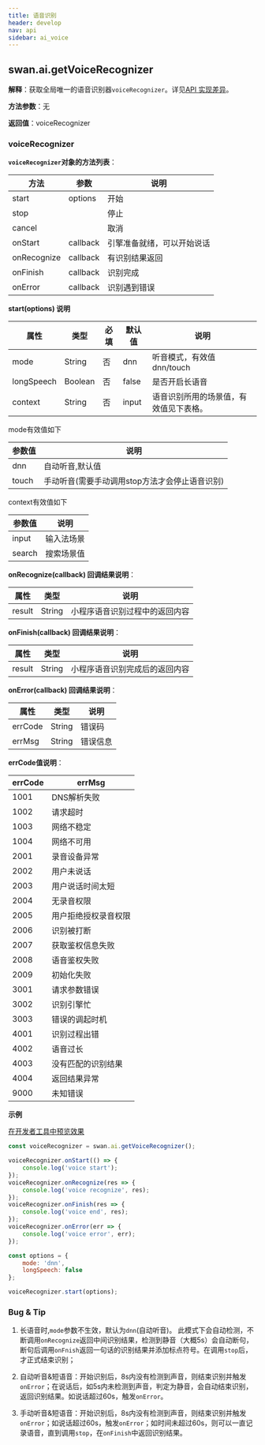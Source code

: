 ```yaml
---
title: 语音识别
header: develop
nav: api
sidebar: ai_voice
---
```


## swan.ai.getVoiceRecognizer


**解释**：获取全局唯一的语音识别器`voiceRecognizer`。详见[API 实现差异](https://smartapp.baidu.com/docs/develop/devtools/diff/)。

**方法参数**：无

**返回值**：voiceRecognizer

### voiceRecognizer

**`voiceRecognizer`对象的方法列表**：

|方法 | 参数  |说明|
|---- | ---- | ---- |
|start |  options|  开始|
|stop |  |停止|
|cancel | | 取消|
|onStart | callback| 引擎准备就绪，可以开始说话|
|onRecognize | callback|有识别结果返回|
|onFinish | callback| 识别完成 |
|onError | callback| 识别遇到错误 |

**start(options) 说明**

|属性 |类型  |必填 |默认值 |说明|
|---- | ---- | ---- |---- |---- |
|mode |String  |  否  | dnn|听音模式，有效值dnn/touch|
|longSpeech   |Boolean  |  否  | false | 是否开启长语音|
|context |String  |  否  | input|语音识别所用的场景值，有效值见下表格。 |

mode有效值如下

|参数值 |说明|
|---- | ---- |
|dnn| 自动听音,默认值 |
|touch| 手动听音(需要手动调用stop方法才会停止语音识别) |

context有效值如下

|参数值 |说明|
|---- | ---- |
|input| 输入法场景|
|search|搜索场景值|

**onRecognize(callback) 回调结果说明**：

|属性 | 类型 | 说明 |
|---- | ---- | ---- |
|result |String | 小程序语音识别过程中的返回内容 |

**onFinish(callback) 回调结果说明**：

|属性 | 类型 | 说明 |
|---- | ---- | ---- |
|result |String | 小程序语音识别完成后的返回内容 |

**onError(callback) 回调结果说明**：

|属性 | 类型 | 说明 |
|---- | ---- | ---- |
|errCode |String | 错误码 |
|errMsg |String | 错误信息 |

**errCode值说明**：

|errCode|errMsg|
|---- | ---- |
|1001|	DNS解析失败|
|1002|	请求超时|
|1003|	网络不稳定|	
|1004|	网络不可用|	
|2001|	录音设备异常|
|2002|	用户未说话|
|2003|	用户说话时间太短|
|2004|	无录音权限|
|2005|	用户拒绝授权录音权限|
|2006|	识别被打断|
|2007|	获取鉴权信息失败|
|2008|	语音鉴权失败|
|2009|	初始化失败|
|3001|	请求参数错误|
|3002|	识别引擎忙|
|3003|	错误的调起时机|
|4001|	识别过程出错|
|4002|	语音过长|
|4003|	没有匹配的识别结果|
|4004|	返回结果异常|
|9000|	未知错误|

**示例**


<a href="swanide://fragment/b0c9408a0e336e47e3c34f167d9703211558355039398" title="在开发者工具中预览效果" target="_self">在开发者工具中预览效果</a>

```js
const voiceRecognizer = swan.ai.getVoiceRecognizer();

voiceRecognizer.onStart(() => {
    console.log('voice start');
});
voiceRecognizer.onRecognize(res => {
    console.log('voice recognize', res);
});
voiceRecognizer.onFinish(res => {
    console.log('voice end', res);
});
voiceRecognizer.onError(err => {
    console.log('voice error', err);
});

const options = {
    mode: 'dnn',
    longSpeech: false
};

voiceRecognizer.start(options);

```

### Bug & Tip

1.  长语音时,`mode`参数不生效，默认为`dnn`(自动听音)。 此模式下会自动检测，不断调用`onRecognize`返回中间识别结果，检测到静音（大概5s）会自动断句，断句后调用`onFnish`返回一句话的识别结果并添加标点符号。在调用`stop`后，才正式结束识别；

2. 自动听音&短语音：开始识别后，8s内没有检测到声音，则结束识别并触发`onError`；在说话后，如5s内未检测到声音，判定为静音，会自动结束识别，返回识别结果。如说话超过60s，触发`onError`。

3. 手动听音&短语音：开始识别后，8s内没有检测到声音，则结束识别并触发`onError`；如说话超过60s，触发`onError`；如时间未超过60s，则可以一直记录语音，直到调用`stop`，在`onFinish`中返回识别结果。